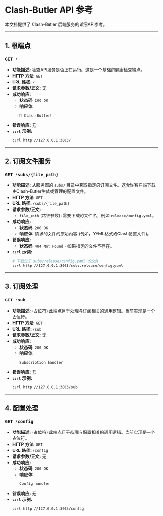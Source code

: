 # Clash-Butler API 参考

本文档提供了 Clash-Butler 后端服务的详细API参考。

---

## 1. 根端点

### `GET /`

*   **功能描述:** 检查API服务是否正在运行。这是一个基础的健康检查端点。
*   **HTTP 方法:** `GET`
*   **URL 路径:** `/`
*   **请求参数/正文:** 无
*   **成功响应:**
    *   **状态码:** `200 OK`
    *   **响应体:**
        ```
        👋 Clash-Butler!
        ```
*   **错误响应:** 无
*   **`curl` 示例:**
    ```bash
    curl http://127.0.0.1:3003/
    ```

---

## 2. 订阅文件服务

### `GET /subs/{file_path}`

*   **功能描述:** 从服务器的 `subs/` 目录中获取指定的订阅文件。这允许客户端下载由Clash-Butler生成或管理的配置文件。
*   **HTTP 方法:** `GET`
*   **URL 路径:** `/subs/{file_path}`
*   **请求参数/正文:**
    *   `file_path` (路径参数): 需要下载的文件名，例如 `release/config.yaml`。
*   **成功响应:**
    *   **状态码:** `200 OK`
    *   **响应体:** 请求的文件的原始内容 (例如，YAML格式的Clash配置文件)。
*   **错误响应:**
    *   **状态码:** `404 Not Found` - 如果指定的文件不存在。
*   **`curl` 示例:**
    ```bash
    # 下载位于 subs/release/config.yaml 的文件
    curl http://127.0.0.1:3003/subs/release/config.yaml
    ```

---

## 3. 订阅处理

### `GET /sub`

*   **功能描述:** (占位符) 此端点用于处理与订阅相关的通用逻辑。当前实现是一个占位符。
*   **HTTP 方法:** `GET`
*   **URL 路径:** `/sub`
*   **请求参数/正文:** 无
*   **成功响应:**
    *   **状态码:** `200 OK`
    *   **响应体:**
        ```
        Subscription handler
        ```
*   **错误响应:** 无
*   **`curl` 示例:**
    ```bash
    curl http://127.0.0.1:3003/sub
    ```

---

## 4. 配置处理

### `GET /config`

*   **功能描述:** (占位符) 此端点用于处理与配置相关的通用逻辑。当前实现是一个占位符。
*   **HTTP 方法:** `GET`
*   **URL 路径:** `/config`
*   **请求参数/正文:** 无
*   **成功响应:**
    *   **状态码:** `200 OK`
    *   **响应体:**
        ```
        Config handler
        ```
*   **错误响应:** 无
*   **`curl` 示例:**
    ```bash
    curl http://127.0.0.1:3003/config